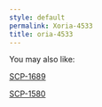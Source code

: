 ```yaml
---
style: default
permalink: Xoria-4533
title: oria-4533
---
```

You may also like:

[SCP-1689](http://scp-wiki.net/scp-1689)

[SCP-1580](http://scp-wiki.net/scp-1580)
